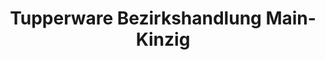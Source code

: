 ---
title: "Tupperware Bezirkshandlung Main-Kinzig"
url: /gruendau/tupperware-bezirkshandlung-main-kinzig/
shop: Haushaltsartikel
---